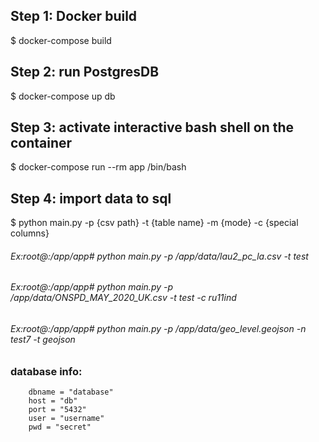 
## Step 1: Docker build
$ docker-compose build
## Step 2: run PostgresDB
$ docker-compose up db
## Step 3: activate interactive bash shell on the container
$ docker-compose run --rm app /bin/bash
## Step 4: import data to sql
$ python main.py -p {csv path} -t {table name} -m {mode} -c {special columns}


###### Ex:root@:/app/app# python main.py -p /app/data/lau2_pc_la.csv -t test
###### Ex:root@:/app/app# python main.py -p /app/data/ONSPD_MAY_2020_UK.csv -t test -c ru11ind
###### Ex:root@:/app/app# python main.py -p /app/data/geo_level.geojson -n test7 -t geojson


### database info:         
        dbname = "database"
        host = "db"
        port = "5432"
        user = "username"
        pwd = "secret"